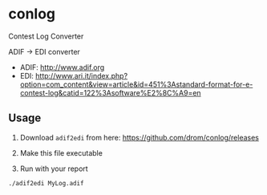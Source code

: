 # conlog
Contest Log Converter

ADIF -> EDI converter

  * ADIF: http://www.adif.org
  * EDI: http://www.ari.it/index.php?option=com_content&view=article&id=451%3Astandard-format-for-e-contest-log&catid=122%3Asoftware%E2%8C%A9=en


## Usage

  1. Download `adif2edi` from here: https://github.com/drom/conlog/releases

  2. Make this file executable

  3. Run with your report

```
./adif2edi MyLog.adif
```
